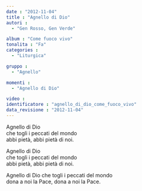 ```yaml
---
date : "2012-11-04"
title : "Agnello di Dio"
autori : 
  - "Gen Rosso, Gen Verde"

album : "Come fuoco vivo"
tonalita : "Fa"
categories : 
  - "Liturgica"

gruppo : 
  - "Agnello"

momenti : 
  - "Agnello di Dio"

video : 
identificatore : "agnello_di_dio_come_fuoco_vivo"
data_revisione : "2012-11-04"
---
```

  
  
  
  
  
  
  
  
  
  
  
Agnello di Dio   
che togli i peccati   del mondo          
abbi pietà, abbi pietà di noi.        
  
  
  
Agnello di Dio   
che togli i peccati   del mondo          
abbi pietà, abbi pietà di noi.       
  
  
  
Agnello di Dio che togli i peccati   del mondo   
dona a noi la Pace, dona a noi la Pace.   
  
  
  
  
  
  
  
  
  
